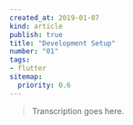 ```yaml
---
created_at: 2019-01-07
kind: article
publish: true
title: "Development Setup"
number: "01"
tags:
- flutter 
sitemap:
  priority: 0.6
---
```


> Transcription goes here.
